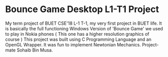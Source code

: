 # Bounce Game Desktop L1-T1 Project
My term project of BUET CSE'18 L-1 T-1, my very first project in BUET life. It is basically the full functioning Windows Version of 'Bounce Game' we used to play in Nokia phones ( This one has a higher resolution graphics of course ) This project was built using C Programming Language and an OpenGL Wrapper. It was fun to implement Newtonian Mechanics. Project-mate Sohaib Bin Musa.
